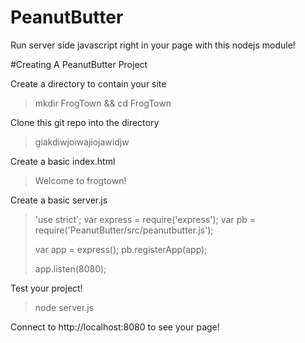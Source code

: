 PeanutButter
============

Run server side javascript right in your page with this nodejs module!

#Creating A PeanutButter Project

Create a directory to contain your site

> mkdir FrogTown && cd FrogTown

Clone this git repo into the directory

> giakdiwjoiwajiojawidjw

Create a basic index.html

> <html>
>   <head>
>     <title>Frog Town</title>
>   </head>
>   <body>
>     <h>Welcome to frogtown!</h>
>     <script language="peanutbutter">
>       var time = (new Date()).getDate();
>       pb.print("<p>It's " + time + " here where the frogs live</p>");
>     </script>
>   </body>
> </html>

Create a basic server.js

> 'use strict';
> var express = require('express');
> var pb = require('PeanutButter/src/peanutbutter.js');
> 
> var app = express();
> pb.registerApp(app);
> 
> app.listen(8080);

Test your project!

> node server.js

Connect to http://localhost:8080 to see your page!
